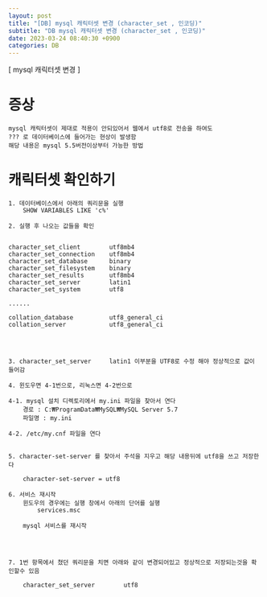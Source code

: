 ```yaml
---
layout: post
title: "[DB] mysql 캐릭터셋 변경 (character_set , 인코딩)"
subtitle: "DB mysql 캐릭터셋 변경 (character_set , 인코딩)"
date: 2023-03-24 08:40:30 +0900
categories: DB
---
```

[ mysql 캐릭터셋 변경 ]


# 증상
	mysql 캐릭터셋이 제대로 적용이 안되있어서 웹에서 utf8로 전송을 하여도
	??? 로 데이터베이스에 들어가는 현상이 발생함
	해당 내용은 mysql 5.5버전이상부터 가능한 방법


# 캐릭터셋 확인하기
	
	1. 데이터베이스에서 아래의 쿼리문을 실행
		SHOW VARIABLES LIKE 'c%'

	2. 실행 후 나오는 값들을 확인

		
	character_set_client		utf8mb4
	character_set_connection	utf8mb4
	character_set_database		binary
	character_set_filesystem	binary
	character_set_results		utf8mb4
	character_set_server		latin1
	character_set_system		utf8

	......

	collation_database			utf8_general_ci
	collation_server			utf8_general_ci




	3. character_set_server		latin1 이부분을 UTF8로 수정 해야 정상적으로 값이 들어감

	4. 윈도우면 4-1번으로, 리눅스면 4-2번으로

	4-1. mysql 설치 디렉토리에서 my.ini 파일을 찾아서 연다
		경로 : C:₩ProgramData₩MySQL₩MySQL Server 5.7
		파일명 : my.ini

	4-2. /etc/my.cnf 파일을 연다


	5. character-set-server 를 찾아서 주석을 지우고 해당 내용뒤에 utf8을 쓰고 저장한다

		character-set-server = utf8

	6. 서비스 재시작
		윈도우의 경우에는 실행 창에서 아래의 단어를 실행
			services.msc
		
		mysql 서비스를 재시작

		


	7. 1번 항목에서 쳤던 쿼리문을 치면 아래와 같이 변경되어있고 정상적으로 저장되는것을 확인할수 있음

		character_set_server		utf8











                                                                                                                                                                                                                                                                                                                                                                                                                                                                                                                                                                                                                                                                                                                                                                                                                      
